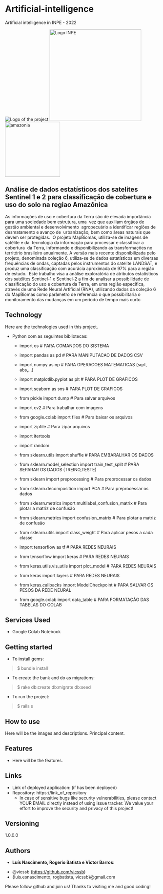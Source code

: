 # Artificial-intelligence
Artificial intelligence in INPE - 2022

![Logo of the project](ia.jpg) <img src="inpe.jpg" alt="Logo INPE" width="300"/> <img src="amazonia.jpg" alt="amazonia" width="180"/>
 
## Análise de dados estatísticos dos satelites Sentinel 1 e 2 para classificação de cobertura e uso do solo na regiao Amazônica
 
As informações de uso e cobertura da Terra são de
elevada importância para uma sociedade bem estrutura, uma 
vez que auxiliam órgãos de gestão ambiental e desenvolvimento 
agropecuário a identificar regiões de desmatamento e avanço de 
urbanização, bem como áreas naturais que devem ser protegidas. 
O projeto MapBiomas, utiliza-se de imagens de satélite e da 
tecnologia da informação para processar e classificar a cobertura 
da Terra, informando e disponibilizando as transformações no 
território brasileiro anualmente. A versão mais recente disponibilizada pelo projeto, denominada coleção 6, utiliza-se de dados estatísticos em diversas frequências de ondas, captadas pelos instrumentos do satelite LANDSAT, e produz uma classificação com acurácia aproximada de 97% para a região de estudo. 
Este trabalho visa a análise exploratória de atributos estatísticos
dos satélites Sentinel-1 e Sentinel-2 a fim de analisar a possibilidade de classificação do uso e cobertura da Terra, em uma região especifica, através de uma Rede Neural Artificial (RNA), utilizando dados da coleção 6 do MapBiomas como parâmetro de referencia o que possibilitaria o monitoramento das mudanças em um período de tempo mais curto
 
 
## Technology 
 
Here are the technologies used in this project.
 
* Python com as seguintes bibliotecas:
    - import os                                                # PARA COMANDOS DO SISTEMA
    - import pandas as pd                                      # PARA MANIPUTACAO DE DADOS CSV
    - import numpy as np                                       # PARA OPERACOES MATEMATICAS (sqrt, abs,...)
    - import matplotlib.pyplot as plt                          # PARA PLOT DE GRAFICOS
    - import seaborn as sns                                    # PARA PLOT DE GRAFICOS
    - from pickle import dump                                  # Para salvar arquivos
    - import cv2                                               # Para trabalhar com imagens
    - from google.colab import files                           # Para baixar os arquivos
    - import zipfile                                           # Para zipar arquivos
    - import itertools
    - import random

    - from sklearn.utils import shuffle                        # PARA EMBARALHAR OS DADOS
    - from sklearn.model_selection import train_test_split     # PARA SEPARAR OS DADOS (TREINO,TESTE)
    - from sklearn import preprocessing                        # Para preprocessar os dados
    - from sklearn.decomposition import PCA                    # Para preprocessar os dados
    - from sklearn.metrics import multilabel_confusion_matrix  # Para plotar a matriz de confusão
    - from sklearn.metrics import confusion_matrix             # Para plotar a matriz de confusão
    - from sklearn.utils import class_weight                   # Para aplicar pesos a cada classe

    - import tensorflow as tf                                # PARA REDES NEURAIS
    - from tensorflow import keras                           # PARA REDES NEURAIS
    - from keras.utils.vis_utils import plot_model           # PARA REDES NEURAIS
    - from keras import layers                               # PARA REDES NEURAIS
    - from keras.callbacks import ModelCheckpoint            # PARA SALVAR OS PESOS DA REDE NEURAL
    - from google.colab import data_table                    # PARA FORMATAÇÃO DAS TABELAS DO COLAB

 
 
## Services Used
 
* Google Colab Notebook
 
 
## Getting started
 
* To install gems:
>    $ bundle install
* To create the bank and do as migrations:
>    $ rake db:create db:migrate db:seed
* To run the project:
>    $ rails s
 
## How to use
 
Here will be the images and descriptions. Principal content.
 
 
## Features
 
  - Here will be the features.
 
 
## Links
 
  - Link of deployed application: (if has been deployed)
  - Repository: https://link_of_repository
    - In case of sensitive bugs like security vulnerabilities, please contact
      YOUR EMAIL directly instead of using issue tracker. We value your effort
      to improve the security and privacy of this project!
 
 
## Versioning
 
1.0.0.0
 
 
## Authors
 
* **Luís Nascimento, Rogerio Batista e Victor Barros**: 

- @vicssb (https://github.com/vicssb)
- {luis.esnascimento, rogbatista, vicssb}@gmail.com
 
Please follow github and join us!
Thanks to visiting me and good coding!
